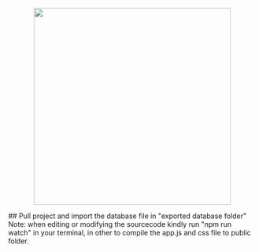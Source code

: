 <p align="center"><img src="http://www.migrationmasters.consulting/images/logo-blackk.png" width="400"></p>


</p>
## Pull project and import the database file in "exported database folder"
Note: when editing or modifying the sourcecode kindly run "npm run watch" in your terminal, in other to compile the app.js and css file to public folder. 
